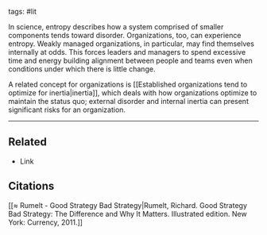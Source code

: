tags: #lit 

In science, entropy describes how a system comprised of smaller components tends toward disorder. Organizations, too, can experience entropy. Weakly managed organizations, in particular, may find themselves internally at odds. This forces leaders and managers to spend excessive time and energy building alignment between people and teams even when conditions under which there is little change. 

A related concept for organizations is [[Established organizations tend to optimize for inertia|inertia]], which deals with how organizations optimize to maintain the status quo; external disorder and internal inertia can present significant risks for an organization. 

---
## Related
- Link

## Citations
[[≈ Rumelt - Good Strategy Bad Strategy|Rumelt, Richard. Good Strategy Bad Strategy: The Difference and Why It Matters. Illustrated edition. New York: Currency, 2011.]]
